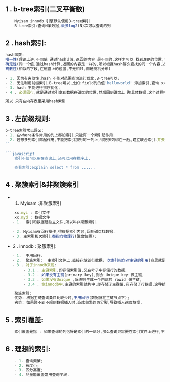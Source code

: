 ## 1 . b-tree索引(二叉平衡数)
```javascript
    Myisam innodb 引擎默认使用B-tree索引
    B-tree索引:查询N条数据,最多log2(N)次可以查询的到
```
## 2 . hash索引:
```javascript
hash函数:
唯一性(理论上讲,不同值 通过hash计算,返回的内容 是不同的,这样才可以 找到准确的位置,但是不可能一直满足,总会有 不同值返回的内容是一样的,但是概率很小)
确定性(同一个值,通过hash计算,返回的内容是一样的,所以根据hash每次查找的同一个内容,返回的位置也是一样的)
离散性(相似的字段,在磁盘上的位置,不是相邻,而是随机分布)

- 1. 因为有离散性,hash 不能对范围查询进行优化,B-tree可以;
- 2. 无法利用前缀索引,B-tree可以,比如:field列的值'helloworld' 添加索引,查询 xx=''helloworld或者xx like hello%,可以进行查询,但是hash就不行,因为 hello 和helloworld的没有位置关系,是随机分布的.
- 3. hash 不能进行排序优化, 
- 4 . 必须回行,就是通过索引拿到数据在磁盘的位置,然后回到磁盘上 那具体数据,这个过程叫回行

所以 只有在内存表里采用hash索引
```

## 3 . 左前缀规则:

```javascript
b-tree索引常见误区:
- 1. 在where条件常用的列上都加索引,只能有一个索引起作用.
- 2. 若想多列索引都起作用,不能把索引加到每一列上,得把多列绑在一起,建立联合索引.并要满足左前缀规则.
``

```javascript
    索引不仅可以用在查询上,还可以用在排序上.

    查看索引:explain select * from ......

```

## 4 . 聚簇索引&非聚簇索引
- 1. Myisam :非聚簇索引
```javascript
    xx.myi : 索引文件
    xx.myd : 数据文件
   - 1.  索引和数据是独立文件,所以叫非聚簇索引.

   - 2. Myisam有回行操作,得根据索引内容,回到磁盘找数据.
   - 3. 主索引和次索引,都指向物理行(磁盘位置);
```

- 2 .  innodb : 聚簇索引:
```javascript
   - 1.  不用回行.
   - 2.  聚簇索引:  主索引文件上,直接存放该行数据; 次索引指向对主键的引用(意思就是:利用主键索引查,可以直接找到所有数据,若用次级索引查,只能找先到主键值,再根据主键值,找到所有数据).
   - 3 . 对于innodb来说:
        - 3.1 . 主键索引,即存储索引值,又在叶子中存储行的数据,
        - 3.2 . 如果没有主键(primary key),则会 Unique key 做主键,
        - 3.3 . 如果没有Unique ,系统则生成一个内部的 rowid 做主键,
        - 3.4 . 像innodb中,主键的索引结构中,即存储了主键值,有存储了行数据,这种结构成为 聚簇索引. 
```

```javascript
    聚簇索引:
    优势: 根据主键查询条目比较少时,不用回行(数据就在主键节点下);
    劣势: 如果碰不到不规则数据插入时,造成频繁的页分裂,导致插入速度放慢.
```
<!-- $pdo = new PDO('mysql://host=localhost;dbname=test','root','123456');
$pdo -> query('use test');
$pdo -> query('set names utf8'); -->

## 5 . 索引覆盖:
```javascript
    索引覆盖是指 : 如果查询的列恰好是索引的一部分,那么查询只需要在索引文件上进行,不需要回行到磁盘再找数据.
```
## 6 . 理想的索引:
```javascript
    - 1. 查询频繁;
    - 2. 长度小;
    - 3. 区分高度;
    - 4. 尽量能覆盖常用查询字段. 
```
